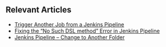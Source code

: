 ## Relevant Articles
- [Trigger Another Job from a Jenkins Pipeline](https://www.baeldung.com/ops/jenkins-pipeline-trigger-new-job)
- [Fixing the “No Such DSL method” Error in Jenkins Pipeline](https://www.baeldung.com/ops/jenkins-pipeline-no-such-dsl-method-error)
- [Jenkins Pipeline – Change to Another Folder](https://www.baeldung.com/ops/jenkins-pipeline-change-to-another-folder)
